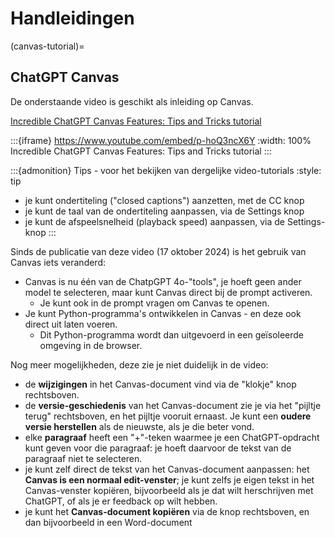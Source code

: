 # Handleidingen

(canvas-tutorial)=
## ChatGPT Canvas

De onderstaande video is geschikt als inleiding op Canvas.

[Incredible ChatGPT Canvas Features: Tips and Tricks tutorial](https://www.youtube.com/watch?v=p-hoQ3ncX6Y)

:::{iframe} https://www.youtube.com/embed/p-hoQ3ncX6Y
:width: 100%
Incredible ChatGPT Canvas Features: Tips and Tricks tutorial
:::

:::{admonition} Tips - voor het bekijken van dergelijke video-tutorials
:style: tip

- je kunt ondertiteling ("closed captions") aanzetten, met de CC knop
- je kunt de taal van de ondertiteling aanpassen, via de Settings knop
- je kunt de afspeelsnelheid (playback speed) aanpassen, via de Settings-knop
:::

Sinds de publicatie van deze video (17 oktober 2024) is het gebruik van Canvas iets veranderd:

- Canvas is nu één van de ChatpGPT 4o-"tools", je hoeft geen ander model te selecteren, maar kunt Canvas direct bij de prompt activeren.
	- Je kunt ook in de prompt vragen om Canvas te openen.
- Je kunt Python-programma's ontwikkelen in Canvas - en deze ook direct uit laten voeren.
	- Dit Python-programma wordt dan uitgevoerd in een geïsoleerde omgeving in de browser.

Nog meer mogelijkheden, deze zie je niet duidelijk in de video:

- de **wijzigingen** in het Canvas-document vind via de "klokje" knop rechtsboven.
- de **versie-geschiedenis** van het Canvas-document zie je via het "pijltje terug" rechtsboven, en het pijltje vooruit ernaast. Je kunt een **oudere versie herstellen** als de nieuwste, als je die beter vond.
- elke **paragraaf** heeft een "+"-teken waarmee je een ChatGPT-opdracht kunt geven voor die paragraaf: je hoeft daarvoor de tekst van de paragraaf niet te selecteren.
- je kunt zelf direct de tekst van het Canvas-document aanpassen: het **Canvas is een normaal edit-venster**; je kunt zelfs je eigen tekst in het Canvas-venster kopiëren, bijvoorbeeld als je dat wilt herschrijven met ChatGPT, of als je er feedback op wilt hebben.
- je kunt het **Canvas-document kopiëren** via de knop rechtsboven, en dan bijvoorbeeld in een Word-document 